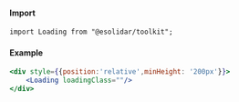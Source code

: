 #### Import
``` html
import Loading from "@esolidar/toolkit";
```
#### Example
``` jsx
<div style={{position:'relative',minHeight: '200px'}}>
    <Loading loadingClass=""/>
</div>
```


